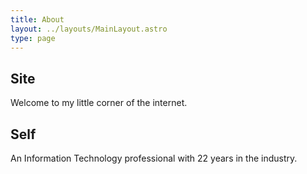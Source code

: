 ```yaml
---
title: About
layout: ../layouts/MainLayout.astro
type: page
---
```


## Site

Welcome to my little corner of the internet.

## Self

An Information Technology professional with 22 years in the industry.
